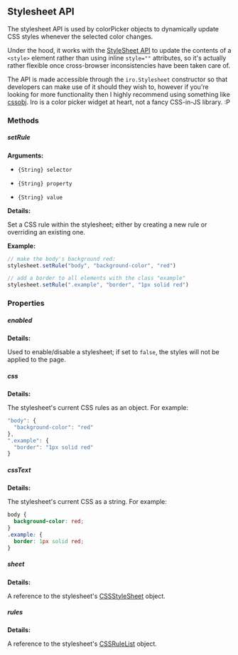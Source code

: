 ## Stylesheet API

The stylesheet API is used by colorPicker objects to dynamically update CSS styles whenever the selected color changes.

Under the hood, it works with the [StyleSheet API](https://developer.mozilla.org/en-US/docs/Web/API/Stylesheet) to update the contents of a `<style>` element rather than using inline `style=""` attributes, so it's actually rather flexible once cross-browser inconsistencies have been taken care of.

The API is made accessible through the `iro.Stylesheet` constructor so that developers can make use of it should they wish to, however if you're looking for more functionality then I highly recommend using something like [cssobj](https://github.com/cssobj/cssobj). Iro is a color picker widget at heart, not a fancy CSS-in-JS library. :P

### Methods

##### setRule

**Arguments:**

* `{String} selector`

* `{String} property`

* `{String} value`

**Details:**

Set a CSS rule within the stylesheet; either by creating a new rule or overriding an existing one.

**Example:**

```js
// make the body's background red:
stylesheet.setRule("body", "background-color", "red")

// add a border to all elements with the class "example"
stylesheet.setRule(".example", "border", "1px solid red")
```

### Properties

##### enabled

**Details:**

Used to enable/disable a stylesheet; if set to `false`, the styles will not be applied to the page.

##### css

**Details:**

The stylesheet's current CSS rules as an object. For example:

```js
"body": {
  "background-color": "red"
},
".example": {
  "border": "1px solid red"
}
```

##### cssText

**Details:**

The stylesheet's current CSS as a string. For example:

```css
body {
  background-color: red;
}
.example: {
  border: 1px solid red;
}
```

##### sheet

**Details:**

A reference to the stylesheet's [CSSStyleSheet](https://developer.mozilla.org/en-US/docs/Web/API/CSSStyleSheet) object.

##### rules

**Details:**

A reference to the stylesheet's [CSSRuleList](https://developer.mozilla.org/en-US/docs/Web/API/CSSRuleList) object.
